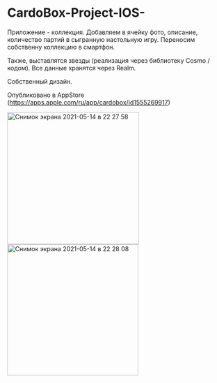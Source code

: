 # CardoBox-Project-IOS-

Приложение - коллекция. Добавляем в ячейку фото, описание, количество партий в сыгранную настольную игру. Переносим собственну коллекцию в смартфон.

Также, выставлятся звезды (реализация через библиотеку Cosmo / кодом). Все данные хранятся через Realm. 

Собственный дизайн. 

Опубликовано в AppStore (https://apps.apple.com/ru/app/cardobox/id1555269917)

<img width="303" alt="Снимок экрана 2021-05-14 в 22 27 58" src="https://user-images.githubusercontent.com/70258669/118307240-d8b1ea80-b503-11eb-9dd1-95e869bac1d6.png">
<img width="301" alt="Снимок экрана 2021-05-14 в 22 28 08" src="https://user-images.githubusercontent.com/70258669/118307245-d9e31780-b503-11eb-9e40-9e8ace07eaaf.png">
